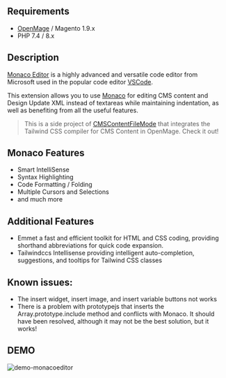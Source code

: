 ## Requirements
- [OpenMage](https://github.com/OpenMage/magento-lts) / Magento 1.9.x
- PHP 7.4 / 8.x

## Description

[Monaco Editor](https://github.com/microsoft/monaco-editor) is a highly advanced and versatile code editor from Microsoft used in the popular code editor [VSCode](https://github.com/microsoft/vscode).



This extension allows you to use [Monaco](https://github.com/microsoft/monaco-editor)  for editing CMS content and Design Update XML instead of textareas while maintaining indentation, as well as benefiting from all the useful features.

> This is a side project of [CMSContentFileMode](https://github.com/magemega/openmage-mm_cmscontentfilemode) that integrates the Tailwind CSS compiler for CMS Content in OpenMage. Check it out!

## Monaco Features

- Smart IntelliSense
- Syntax Highlighting
- Code Formatting / Folding
- Multiple Cursors and Selections
- and much more

## Additional Features
- Emmet a fast and efficient toolkit for HTML and CSS coding, providing shorthand abbreviations for quick code expansion. 
- Tailwindccs Intellisense providing intelligent auto-completion, suggestions, and tooltips for Tailwind CSS classes 

## Known issues:

- The insert widget, insert image, and insert variable buttons not works
- There is a problem with prototypejs that inserts the Array.prototype.include method and conflicts with Monaco. It should have been resolved, although it may not be the best solution, but it works!

## DEMO

![demo-monacoeditor](https://github.com/empiricompany/openmage-mm_monacoeditor/assets/5071467/05398366-fe69-498c-99f3-6140571bc395)

